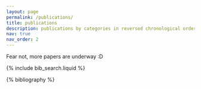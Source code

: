 ```yaml
---
layout: page
permalink: /publications/
title: publications
description: publications by categories in reversed chronological order. generated by jekyll-scholar.
nav: true
nav_order: 2
---
```

Fear not, more papers are underway :D
<!-- _pages/publications.md -->

<!-- Bibsearch Feature -->

{% include bib_search.liquid %}

<div class="publications">

{% bibliography %}

</div>
